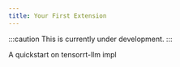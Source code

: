 ```yaml
---
title: Your First Extension
---
```


:::caution
This is currently under development.
:::

A quickstart on tensorrt-llm impl
